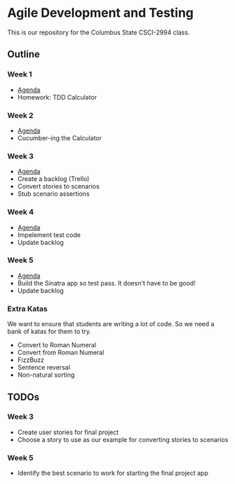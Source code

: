 # Agile Development and Testing
This is our repository for the Columbus State CSCI-2994 class.

## Outline

### Week 1
- [Agenda](/weeks/one.md)
- Homework: TDD Calculator

### Week 2
- [Agenda](/weeks/two.md)
- Cucumber-ing the Calculator

### Week 3
- [Agenda](/weeks/three.md)
- Create a backlog (Trello)
- Convert stories to scenarios
- Stub scenario assertions

### Week 4
- [Agenda](/weeks/four.md)
- Impelement test code
- Update backlog

### Week 5
- [Agenda](/weeks/five.md)
- Build the Sinatra app so test pass. It doesn't have to be good!
- Update backlog

### Extra Katas
We want to ensure that students are writing a lot of code. So we need a bank of katas for them to try.
- Convert to Roman Numeral
- Convert from Roman Numeral
- FizzBuzz
- Sentence reversal
- Non-natural sorting

## TODOs

### Week 3
- Create user stories for final project
- Choose a story to use as our example for converting stories to scenarios

### Week 5
- Identify the best scenario to work for starting the final project app
